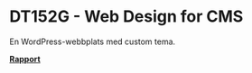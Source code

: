 # DT152G - Web Design for CMS

En WordPress-webbplats med custom tema.

[__Rapport__](https://albinronnkvist.se/skola/dt152g/Rapport%20-%20CMS.pdf)
